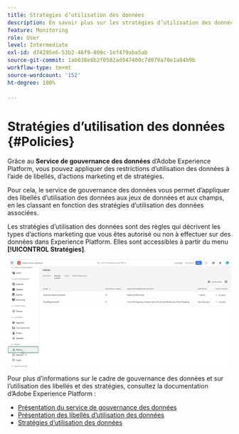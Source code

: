 ```yaml
---
title: Stratégies d’utilisation des données
description: En savoir plus sur les stratégies d’utilisation des données et le service de gouvernance des données.
feature: Monitoring
role: User
level: Intermediate
exl-id: d74295e6-53b2-46f9-809c-1ef479aba5ab
source-git-commit: 1ab038e8b2f0582ad947400c7d070a70e1a84b9b
workflow-type: tm+mt
source-wordcount: '152'
ht-degree: 100%

---
```


# Stratégies d’utilisation des données {#Policies}

Grâce au **Service de gouvernance des données** d’Adobe Experience Platform, vous pouvez appliquer des restrictions d’utilisation des données à l’aide de libellés, d’actions marketing et de stratégies.

Pour cela, le service de gouvernance des données vous permet d’appliquer des libellés d’utilisation des données aux jeux de données et aux champs, en les classant en fonction des stratégies d’utilisation des données associées.

Les stratégies d’utilisation des données sont des règles qui décrivent les types d’actions marketing que vous êtes autorisé ou non à effectuer sur des données dans Experience Platform. Elles sont accessibles à partir du menu **[!UICONTROL Stratégies]**.

![](assets/policies.png)

Pour plus d’informations sur le cadre de gouvernance des données et sur l’utilisation des libellés et des stratégies, consultez la documentation d’Adobe Experience Platform :

* [Présentation du service de gouvernance des données](https://experienceleague.adobe.com/docs/experience-platform/data-governance/home.html?lang=fr)
* [Présentation des libellés d’utilisation des données](https://experienceleague.adobe.com/docs/experience-platform/data-governance/labels/overview.html?lang=fr)
* [Stratégies d’utilisation des données](https://experienceleague.adobe.com/docs/experience-platform/data-governance/policies/overview.html?lang=fr)

